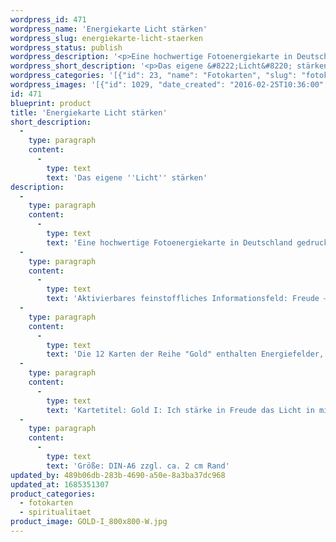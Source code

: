 ```yaml
---
wordpress_id: 471
wordpress_name: 'Energiekarte Licht stärken'
wordpress_slug: energiekarte-licht-staerken
wordpress_status: publish
wordpress_description: '<p>Eine hochwertige Fotoenergiekarte in Deutschland gedruckt und in Handarbeit laminiert.  Sie ist in Postkartengröße (DIN-A6) oder kleiner gut zu transportieren und kann auch auf den Körper aufgelegt werden.</p><p>Aktivierbares feinstoffliches Informationsfeld: Freude – „Lichtsein“ – Selbstachtsamkeit – Erleuchtung: Gerade nach dem Schritt des "Erwachens" ist es oft wichtig, auf ganz neue Art und ganz bewusst die neue lichtvolle Präsenz in sich selbst zu stärken. Da nur wenige Menschen den Prozess des "Erwachens" ganz in Ruhe und abgeschirmt (z.B. in einem Kloster) für sich erleben, braucht es ein Zeit der Festigung des neuen, inneren Zustandes. Dann fällt es oft leichter, in diesem Neusein auch im Alltag ganz in Ruhe, innerer Sicherheit und Freude zu sein.<br />Die 12 Karten der Reihe "Gold" enthalten Energiefelder, welche sich auf einen Zustand von vollständiger Klarheit und dem Erkennen dessen, was ist, beziehen. "Erleuchtung" bezeichnet unserer Erkenntnis nach einen natürlichen Grundzustand eines jeden Menschen, der erlangt werden kann.</p><p>Kartetitel: Gold I: Ich stärke in Freude das Licht in mir. Reihe: Gold.</p><p>Größe: DIN-A6 zzgl. ca. 2 cm Rand<br />Andere Formate sind individuell für Sie innerhalb weniger Tage herstellbar. Bitte kontaktieren Sie uns hierfür unter <a href="mailto:info@elvedenverlag.de">info@elvedenverlag.de</a>.</p><p>Anwendungshinweise</p>'
wordpress_short_description: '<p>Das eigene &#8222;Licht&#8220; stärken</p>'
wordpress_categories: '[{"id": 23, "name": "Fotokarten", "slug": "fotokarten"}, {"id": 36, "name": "Spiritualit\u00e4t", "slug": "spiritualitaet"}]'
wordpress_images: '[{"id": 1029, "date_created": "2016-02-25T10:36:00", "date_created_gmt": "2016-02-25T08:36:00", "date_modified": "2016-02-25T10:36:00", "date_modified_gmt": "2016-02-25T08:36:00", "src": "https://my.feenbaum.de/wp-content/uploads/2016/02/GOLD-I_800x800-W.jpg", "name": "GOLD-I_800x800-W", "alt": ""}]'
id: 471
blueprint: product
title: 'Energiekarte Licht stärken'
short_description:
  -
    type: paragraph
    content:
      -
        type: text
        text: 'Das eigene ''Licht'' stärken'
description:
  -
    type: paragraph
    content:
      -
        type: text
        text: 'Eine hochwertige Fotoenergiekarte in Deutschland gedruckt und in Handarbeit laminiert.  Sie ist in Postkartengröße (DIN-A6) oder kleiner gut zu transportieren und kann auch auf den Körper aufgelegt werden.'
  -
    type: paragraph
    content:
      -
        type: text
        text: 'Aktivierbares feinstoffliches Informationsfeld: Freude – „Lichtsein“ – Selbstachtsamkeit – Erleuchtung: Gerade nach dem Schritt des "Erwachens" ist es oft wichtig, auf ganz neue Art und ganz bewusst die neue lichtvolle Präsenz in sich selbst zu stärken. Da nur wenige Menschen den Prozess des "Erwachens" ganz in Ruhe und abgeschirmt (z.B. in einem Kloster) für sich erleben, braucht es ein Zeit der Festigung des neuen, inneren Zustandes. Dann fällt es oft leichter, in diesem Neusein auch im Alltag ganz in Ruhe, innerer Sicherheit und Freude zu sein.'
  -
    type: paragraph
    content:
      -
        type: text
        text: 'Die 12 Karten der Reihe "Gold" enthalten Energiefelder, welche sich auf einen Zustand von vollständiger Klarheit und dem Erkennen dessen, was ist, beziehen. "Erleuchtung" bezeichnet unserer Erkenntnis nach einen natürlichen Grundzustand eines jeden Menschen, der erlangt werden kann.'
  -
    type: paragraph
    content:
      -
        type: text
        text: 'Kartetitel: Gold I: Ich stärke in Freude das Licht in mir. Reihe: Gold.'
  -
    type: paragraph
    content:
      -
        type: text
        text: 'Größe: DIN-A6 zzgl. ca. 2 cm Rand'
updated_by: 489b06db-283b-4690-a50e-8a3ba37dc968
updated_at: 1685351307
product_categories:
  - fotokarten
  - spiritualitaet
product_image: GOLD-I_800x800-W.jpg
---
```

